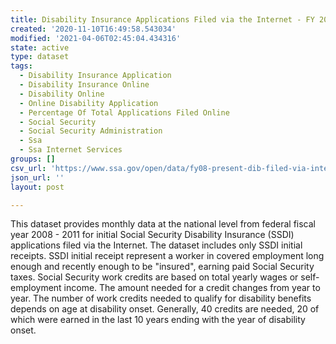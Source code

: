 ```yaml
---
title: Disability Insurance Applications Filed via the Internet - FY 2008-2011
created: '2020-11-10T16:49:58.543034'
modified: '2021-04-06T02:45:04.434316'
state: active
type: dataset
tags:
  - Disability Insurance Application
  - Disability Insurance Online
  - Disability Online
  - Online Disability Application
  - Percentage Of Total Applications Filed Online
  - Social Security
  - Social Security Administration
  - Ssa
  - Ssa Internet Services
groups: []
csv_url: 'https://www.ssa.gov/open/data/fy08-present-dib-filed-via-internet.csv'
json_url: ''
layout: post

---
```

This dataset provides monthly data at the national level from federal fiscal year 2008 - 2011 for initial Social Security Disability Insurance (SSDI) applications filed via the Internet.  The dataset includes only SSDI initial receipts.  SSDI initial receipt represent a worker in covered employment long enough and recently enough to be "insured", earning paid Social Security taxes.  Social Security work credits are based on total yearly wages or self-employment income.  The amount needed for a credit changes from year to year.  The number of work credits needed to qualify for disability benefits depends on age at disability onset.  Generally, 40 credits are needed, 20 of which were earned in the last 10 years ending with the year of disability onset.
